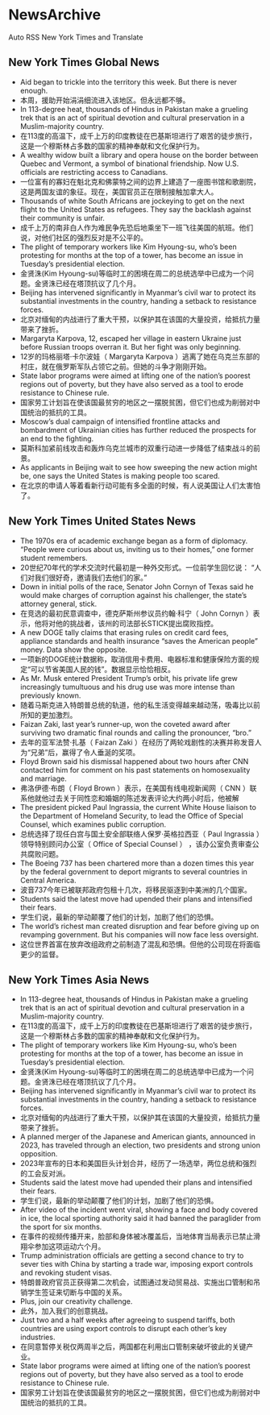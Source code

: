 # NewsArchive
Auto RSS New York Times and Translate

## New York Times Global News
* Aid began to trickle into the territory this week. But there is never enough.
* 本周，援助开始涓涓细流进入该地区。但永远都不够。
* In 113-degree heat, thousands of Hindus in Pakistan make a grueling trek that is an act of spiritual devotion and cultural preservation in a Muslim-majority country.
* 在113度的高温下，成千上万的印度教徒在巴基斯坦进行了艰苦的徒步旅行，这是一个穆斯林占多数的国家的精神奉献和文化保护行为。
* A wealthy widow built a library and opera house on the border between Quebec and Vermont, a symbol of binational friendship. Now U.S. officials are restricting access to Canadians.
* 一位富有的寡妇在魁北克和佛蒙特之间的边界上建造了一座图书馆和歌剧院，这是两国友谊的象征。现在，美国官员正在限制接触加拿大人。
* Thousands of white South Africans are jockeying to get on the next flight to the United States as refugees. They say the backlash against their community is unfair.
* 成千上万的南非白人作为难民争先恐后地乘坐下一班飞往美国的航班。他们说，对他们社区的强烈反对是不公平的。
* The plight of temporary workers like Kim Hyoung-su, who’s been protesting for months at the top of a tower, has become an issue in Tuesday’s presidential election.
* 金贤洙(Kim Hyoung-su)等临时工的困境在周二的总统选举中已成为一个问题。金贤洙已经在塔顶抗议了几个月。
* Beijing has intervened significantly in Myanmar’s civil war to protect its substantial investments in the country, handing a setback to resistance forces.
* 北京对缅甸的内战进行了重大干预，以保护其在该国的大量投资，给抵抗力量带来了挫折。
* Margaryta Karpova, 12, escaped her village in eastern Ukraine just before Russian troops overran it. But her fight was only beginning.
* 12岁的玛格丽塔·卡尔波娃（ Margaryta Karpova ）逃离了她在乌克兰东部的村庄，就在俄罗斯军队占领它之前。但她的斗争才刚刚开始。
* State labor programs were aimed at lifting one of the nation’s poorest regions out of poverty, but they have also served as a tool to erode resistance to Chinese rule.
* 国家劳工计划旨在使该国最贫穷的地区之一摆脱贫困，但它们也成为削弱对中国统治的抵抗的工具。
* Moscow’s dual campaign of intensified frontline attacks and bombardment of Ukrainian cities has further reduced the prospects for an end to the fighting.
* 莫斯科加紧前线攻击和轰炸乌克兰城市的双重行动进一步降低了结束战斗的前景。
* As applicants in Beijing wait to see how sweeping the new action might be, one says the United States is making people too scared.
* 在北京的申请人等着看新行动可能有多全面的时候，有人说美国让人们太害怕了。

## New York Times United States News
* The 1970s era of academic exchange began  as a form of diplomacy. “People were curious about us, inviting us to their homes,” one former student remembers.
* 20世纪70年代的学术交流时代最初是一种外交形式。一位前学生回忆说： “人们对我们很好奇，邀请我们去他们的家。”
* Down in initial polls of the race, Senator John Cornyn of Texas said he would make charges of corruption against his challenger, the state’s attorney general, stick.
* 在竞选的最初民意调查中，德克萨斯州参议员约翰·科宁（ John Cornyn ）表示，他将对他的挑战者，该州的司法部长STICK提出腐败指控。
* A new DOGE tally claims that erasing rules on credit card fees, appliance standards and health insurance “saves the American people” money. Data show the opposite.
* 一项新的DOGE统计数据称，取消信用卡费用、电器标准和健康保险方面的规定“可以节省美国人民的钱”。数据显示恰恰相反。
* As Mr. Musk entered President Trump’s orbit, his private life grew increasingly tumultuous and his drug use was more intense than previously known.
* 随着马斯克进入特朗普总统的轨道，他的私生活变得越来越动荡，吸毒比以前所知的更加激烈。
* Faizan Zaki, last year’s runner-up, won the coveted award after surviving two dramatic final rounds and calling the pronouncer, “bro.”
* 去年的亚军法赞·扎基（ Faizan Zaki ）在经历了两轮戏剧性的决赛并称发音人为“兄弟”后，赢得了令人垂涎的奖项。
* Floyd Brown said his dismissal happened about two hours after CNN contacted him for comment on his past statements on homosexuality and marriage.
* 弗洛伊德·布朗（ Floyd Brown ）表示，在美国有线电视新闻网（ CNN ）联系他就他过去关于同性恋和婚姻的陈述发表评论大约两小时后，他被解
* The president picked Paul Ingrassia, the current White House liaison to the Department of Homeland Security, to lead the Office of Special Counsel, which examines public corruption.
* 总统选择了现任白宫与国土安全部联络人保罗·英格拉西亚（ Paul Ingrassia ）领导特别顾问办公室（ Office of Special Counsel ） ，该办公室负责审查公共腐败问题。
* The Boeing 737 has been chartered more than a dozen times this year by the federal government to deport migrants to several countries in Central America.
* 波音737今年已被联邦政府包租十几次，将移民驱逐到中美洲的几个国家。
* Students said the latest move had upended their plans and intensified their fears.
* 学生们说，最新的举动颠覆了他们的计划，加剧了他们的恐惧。
* The world’s richest man created disruption and fear before giving up on revamping government. But his companies will now face less oversight.
* 这位世界首富在放弃改组政府之前制造了混乱和恐惧。但他的公司现在将面临更少的监督。

## New York Times Asia News
* In 113-degree heat, thousands of Hindus in Pakistan make a grueling trek that is an act of spiritual devotion and cultural preservation in a Muslim-majority country.
* 在113度的高温下，成千上万的印度教徒在巴基斯坦进行了艰苦的徒步旅行，这是一个穆斯林占多数的国家的精神奉献和文化保护行为。
* The plight of temporary workers like Kim Hyoung-su, who’s been protesting for months at the top of a tower, has become an issue in Tuesday’s presidential election.
* 金贤洙(Kim Hyoung-su)等临时工的困境在周二的总统选举中已成为一个问题。金贤洙已经在塔顶抗议了几个月。
* Beijing has intervened significantly in Myanmar’s civil war to protect its substantial investments in the country, handing a setback to resistance forces.
* 北京对缅甸的内战进行了重大干预，以保护其在该国的大量投资，给抵抗力量带来了挫折。
* A planned merger of the Japanese and American giants, announced in 2023, has traveled through an election, two presidents and strong union opposition.
* 2023年宣布的日本和美国巨头计划合并，经历了一场选举，两位总统和强烈的工会反对派。
* Students said the latest move had upended their plans and intensified their fears.
* 学生们说，最新的举动颠覆了他们的计划，加剧了他们的恐惧。
* After video of the incident went viral, showing a face and body covered in ice, the local sporting authority said it had banned the paraglider from the sport for six months.
* 在事件的视频传播开来，脸部和身体被冰覆盖后，当地体育当局表示已禁止滑翔伞参加这项运动六个月。
* Trump administration officials are getting a second chance to try to sever ties with China by starting a trade war, imposing export controls and revoking student visas.
* 特朗普政府官员正获得第二次机会，试图通过发动贸易战、实施出口管制和吊销学生签证来切断与中国的关系。
* Plus, join our creativity challenge.
* 此外，加入我们的创意挑战。
* Just two and a half weeks after agreeing to suspend tariffs, both countries are using export controls to disrupt each other’s key industries.
* 在同意暂停关税仅两周半之后，两国都在利用出口管制来破坏彼此的关键产业。
* State labor programs were aimed at lifting one of the nation’s poorest regions out of poverty, but they have also served as a tool to erode resistance to Chinese rule.
* 国家劳工计划旨在使该国最贫穷的地区之一摆脱贫困，但它们也成为削弱对中国统治的抵抗的工具。

